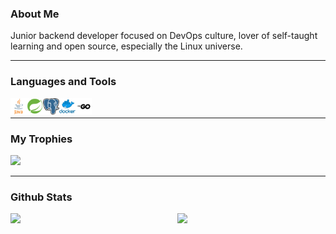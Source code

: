 ### About Me

Junior backend developer focused on DevOps culture, lover of self-taught learning and open source, especially the Linux universe.

---

### Languages and Tools

[<img align="left" alt="Java" width="26px" src="https://raw.githubusercontent.com/github/explore/80688e429a7d4ef2fca1e82350fe8e3517d3494d/topics/java/java.png" />][java]

[<img align="left" alt="Spring" width="26px" src="https://raw.githubusercontent.com/github/explore/80688e429a7d4ef2fca1e82350fe8e3517d3494d/topics/spring-boot/spring-boot.png" />][spring]

[<img align="left" alt="PostgreSQL" width="26px" src="https://raw.githubusercontent.com/github/explore/80688e429a7d4ef2fca1e82350fe8e3517d3494d/topics/postgresql/postgresql.png" />][postgresql]

[<img align="left" alt="Docker" width="26px" src="https://raw.githubusercontent.com/github/explore/80688e429a7d4ef2fca1e82350fe8e3517d3494d/topics/docker/docker.png" />][docker]

[<img align="left" alt="Go" width="26px" src="https://raw.githubusercontent.com/github/explore/80688e429a7d4ef2fca1e82350fe8e3517d3494d/topics/go/go.png" />][go]

<br/>

---

### My Trophies

<a href='https://github.com/ryo-ma/github-profile-trophy'>
  <img src='https://github-profile-trophy.vercel.app/?username=SirNoob97&column=-1&no-frame=true&theme=gruvbox'>
</a>

---

### Github Stats

<div>
  <img align="left" src="https://github-readme-stats.vercel.app/api?username=SirNoob97&count_private=true&show_icons=true&theme=gruvbox" width="47%">
  <img align="right" src="https://github-readme-stats.vercel.app/api/top-langs/?username=SirNoob97&hide=tex&theme=gruvbox&layout=compact" width="47%"> 
</div>

[java]: #
[spring]: #
[go]: #
[postgresql]: #
[docker]: #
